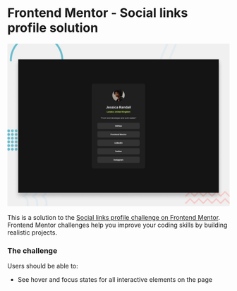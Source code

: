 # Frontend Mentor - Social links profile solution

![project screenshot](/public/preview.jpg)

This is a solution to the [Social links profile challenge on Frontend Mentor](https://www.frontendmentor.io/challenges/social-links-profile-UG32l9m6dQ). Frontend Mentor challenges help you improve your coding skills by building realistic projects.

### The challenge

Users should be able to:

- See hover and focus states for all interactive elements on the page